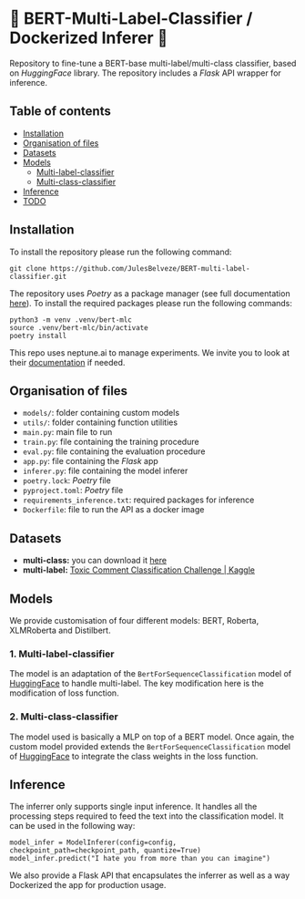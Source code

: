 # 🤗 BERT-Multi-Label-Classifier / Dockerized Inferer 🤗
Repository to fine-tune a BERT-base multi-label/multi-class classifier, based on _HuggingFace_ library. The repository includes a _Flask_ API wrapper for inference.

## Table of contents
* [Installation](#installation)
* [Organisation of files](#organisation-of-files)
* [Datasets](#datasets)
* [Models](#models)
  * [Multi-label-classifier](#multi-label-classifier)
  * [Multi-class-classifier](#multi-class-classifier)
* [Inference](#inference)
* [TODO](#todo)

## Installation
To install the repository please run the following command:
```
git clone https://github.com/JulesBelveze/BERT-multi-label-classifier.git
```
The repository uses _Poetry_ as a package manager (see full documentation [here](https://python-poetry.org/docs/#installation)). To install the required packages please run the following commands:
```
python3 -m venv .venv/bert-mlc
source .venv/bert-mlc/bin/activate
poetry install
```
This repo uses neptune.ai to manage experiments. We invite you to look at their [documentation](https://docs.neptune.ai/index.html) if needed.

## Organisation of files
* `models/`: folder containing custom models
* `utils/`: folder containing function utilities
* `main.py`: main file to run
* `train.py`: file containing the training procedure
* `eval.py`: file containing the evaluation procedure
* `app.py`: file containing the _Flask_ app
* `inferer.py`: file containing the model inferer
* `poetry.lock`: _Poetry_ file
* `pyproject.toml`: _Poetry_ file
* `requirements_inference.txt`: required packages for inference
* `Dockerfile`: file to run the API as a docker image

## Datasets
* **multi-class:** you can download it [here](https://raw.githubusercontent.com/susanli2016/NLP-with-Python/master/data/title_conference.csv)
* **multi-label:** [Toxic Comment Classification Challenge | Kaggle](https://www.kaggle.com/c/jigsaw-toxic-comment-classification-challenge/data)

## Models
We provide customisation of four different models: BERT, Roberta, XLMRoberta and Distilbert.
### 1. Multi-label-classifier
The model is an adaptation of  the `BertForSequenceClassification` model of [HuggingFace](https://huggingface.co/transformers/model_doc/bert.html#bertforsequenceclassification) to handle multi-label. The key modification here is the modification of loss function.
### 2. Multi-class-classifier
The model used is basically a MLP on top of a BERT model. Once again, the custom model provided extends the `BertForSequenceClassification` model of [HuggingFace](https://huggingface.co/transformers/model_doc/bert.html#bertforsequenceclassification) to integrate the class weights in the loss function.
## Inference
The inferrer only supports single input inference. It handles all the processing steps required to feed the text into the classification model.
It can be used in the following way:
```
model_infer = ModelInferer(config=config, checkpoint_path=checkpoint_path, quantize=True)
model_infer.predict("I hate you from more than you can imagine")
```
We also provide a Flask API that encapsulates the inferrer as well as a way Dockerized the app for production usage.